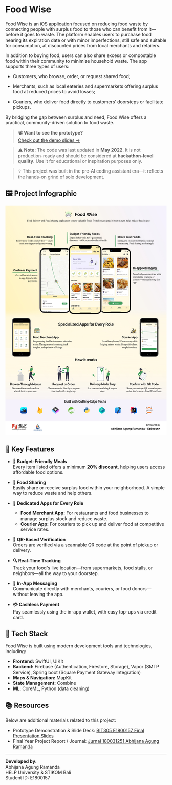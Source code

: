 # Food Wise

Food Wise is an iOS application focused on reducing food waste by connecting people with surplus food to those who can benefit from it—before it goes to waste. The platform enables users to purchase food nearing its expiration date or with minor imperfections, still safe and suitable for consumption, at discounted prices from local merchants and retailers.

In addition to buying food, users can also share excess or compostable food within their community to minimize household waste. The app supports three types of users:

- Customers, who browse, order, or request shared food;

- Merchants, such as local eateries and supermarkets offering surplus food at reduced prices to avoid losses;

- Couriers, who deliver food directly to customers’ doorsteps or facilitate pickups.

By bridging the gap between surplus and need, Food Wise offers a practical, community-driven solution to food waste.

> 📽️ **Want to see the prototype?**  
>  [Check out the demo slides →](https://docs.google.com/presentation/d/1wAH6dSp7TSnl3x-e6xX-Gk9soTEU4APX/edit?usp=drive_link&ouid=116749715032397826115&rtpof=true&sd=true)

> ⚠️ **Note:** The code was last updated in **May 2022**. It is not production-ready and should be considered at **hackathon-level quality**. Use it for educational or inspiration purposes only.

> 💡 This project was built in the pre-AI coding assistant era—it reflects the hands-on grind of solo development.

## 🖼️ Project Infographic

![infographic](infographic.jpg)

## 🚀 Key Features

- **💸 Budget-Friendly Meals**  
  Every item listed offers a minimum **20% discount**, helping users access affordable food options.

- **🤝 Food Sharing**  
  Easily share or receive surplus food within your neighborhood. A simple way to reduce waste and help others.

- **📱 Dedicated Apps for Every Role**

  - **Food Merchant App:** For restaurants and food businesses to manage surplus stock and reduce waste.
  - **Courier App:** For couriers to pick up and deliver food at competitive service rates.

- **🧾 QR-Based Verification**  
  Orders are verified via a scannable QR code at the point of pickup or delivery.

- **🔍 Real-Time Tracking**  
  Track your food's live location—from supermarkets, food stalls, or neighbors—all the way to your doorstep.

- **💬 In-App Messaging**  
  Communicate directly with merchants, couriers, or food donors—without leaving the app.

- **💳 Cashless Payment**  
  Pay seamlessly using the in-app wallet, with easy top-ups via credit card.

## 🧰 Tech Stack

Food Wise is built using modern development tools and technologies, including:

- **Frontend:** SwiftUI, UIKit
- **Backend:** Firebase (Authentication, Firestore, Storage), Vapor (SMTP Service), Spring boot (Square Payment Gateway Integration)
- **Maps & Navigation:** MapKit
- **State Management:** Combine
- **ML**: CoreML, Python (data cleaning)

## 📚 Resources

Below are additional materials related to this project:

- Prototype Demonstration & Slide Deck: [BIT305 E1800157 Final Presentation Slides](https://docs.google.com/presentation/d/1wAH6dSp7TSnl3x-e6xX-Gk9soTEU4APX/edit?usp=drive_link&ouid=116749715032397826115&rtpof=true&sd=true)
- Final Year Project Report / Journal: [Jurnal 180031251 Abhijana Agung Ramanda](https://docs.google.com/document/d/1yE8bauGhzYIFLBvWZf5e6kCZGJeFV8vD/edit?usp=sharing&ouid=116749715032397826115&rtpof=true&sd=true)

---

**Developed by:**  
Abhijana Agung Ramanda  
HELP University & STIKOM Bali  
Student ID: E1800157
